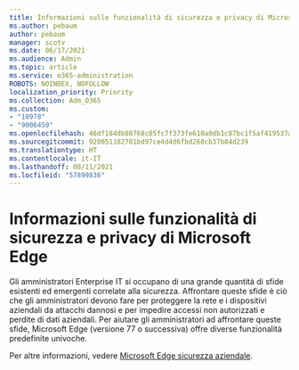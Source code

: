 ```yaml
---
title: Informazioni sulle funzionalità di sicurezza e privacy di Microsoft Edge
ms.author: pebaum
author: pebaum
manager: scotv
ms.date: 06/17/2021
ms.audience: Admin
ms.topic: article
ms.service: o365-administration
ROBOTS: NOINDEX, NOFOLLOW
localization_priority: Priority
ms.collection: Adm_O365
ms.custom:
- "10978"
- "9006450"
ms.openlocfilehash: 46df184db80768c05fc7f373fe610a0db1c87bc1f5af419537a3534ecea05784
ms.sourcegitcommit: 920051182781bd97ce4d4d6fbd268cb37b84d239
ms.translationtype: HT
ms.contentlocale: it-IT
ms.lasthandoff: 08/11/2021
ms.locfileid: "57899836"
---
```

# <a name="learn-about-the-security-features-of-microsoft-edge"></a>Informazioni sulle funzionalità di sicurezza e privacy di Microsoft Edge

Gli amministratori Enterprise IT si occupano di una grande quantità di sfide esistenti ed emergenti correlate alla sicurezza. Affrontare queste sfide è ciò che gli amministratori devono fare per proteggere la rete e i dispositivi aziendali da attacchi dannosi e per impedire accessi non autorizzati e perdite di dati aziendali. Per aiutare gli amministratori ad affrontare queste sfide, Microsoft Edge (versione 77 o successiva) offre diverse funzionalità predefinite univoche. 

Per altre informazioni, vedere [Microsoft Edge sicurezza aziendale](https://docs.microsoft.com/DeployEdge/ms-edge-security-for-business).